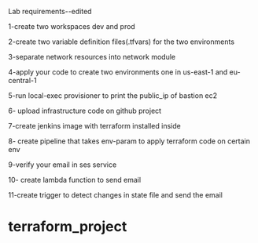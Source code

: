 Lab requirements--edited

1-create two workspaces dev and prod

2-create two variable definition files(.tfvars) for the two environments

3-separate network resources into network module

4-apply your code to create two environments one in us-east-1 and eu-central-1

5-run local-exec provisioner to print the public_ip of bastion ec2

6- upload infrastructure code on github project

7-create jenkins image with terraform installed inside 

8- create pipeline that takes env-param to apply terraform code on certain env

9-verify your email in ses service

10- create lambda function to send email

11-create trigger to detect changes in state file and send the email

# terraform_project
